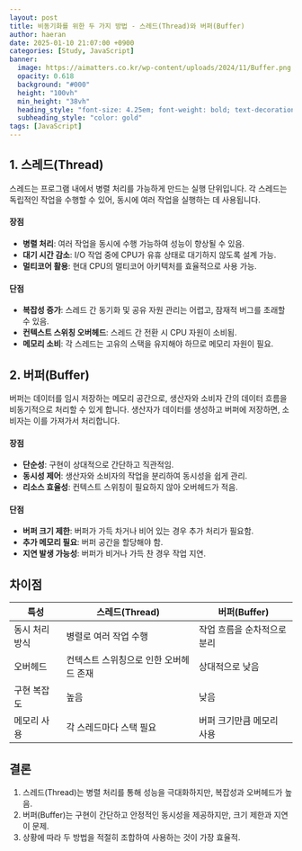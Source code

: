 ```yaml
---
layout: post
title: 비동기화를 위한 두 가지 방법 - 스레드(Thread)와 버퍼(Buffer)
author: haeran
date: 2025-01-10 21:07:00 +0900
categories: [Study, JavaScript]
banner:
  image: https://aimatters.co.kr/wp-content/uploads/2024/11/Buffer.png
  opacity: 0.618
  background: "#000"
  height: "100vh"
  min_height: "38vh"
  heading_style: "font-size: 4.25em; font-weight: bold; text-decoration: underline"
  subheading_style: "color: gold"
tags: [JavaScript]
---
```


## 1. 스레드(Thread)
스레드는 프로그램 내에서 병렬 처리를 가능하게 만드는 실행 단위입니다. 각 스레드는 독립적인 작업을 수행할 수 있어, 동시에 여러 작업을 실행하는 데 사용됩니다.

#### 장점
- **병렬 처리**: 여러 작업을 동시에 수행 가능하여 성능이 향상될 수 있음.
- **대기 시간 감소**: I/O 작업 중에 CPU가 유휴 상태로 대기하지 않도록 설계 가능.
- **멀티코어 활용**: 현대 CPU의 멀티코어 아키텍처를 효율적으로 사용 가능.

#### 단점
- **복잡성 증가**: 스레드 간 동기화 및 공유 자원 관리는 어렵고, 잠재적 버그를 초래할 수 있음.
- **컨텍스트 스위칭 오버헤드**: 스레드 간 전환 시 CPU 자원이 소비됨.
- **메모리 소비**: 각 스레드는 고유의 스택을 유지해야 하므로 메모리 자원이 필요.

## 2. 버퍼(Buffer)
버퍼는 데이터를 임시 저장하는 메모리 공간으로, 생산자와 소비자 간의 데이터 흐름을 비동기적으로 처리할 수 있게 합니다. 생산자가 데이터를 생성하고 버퍼에 저장하면, 소비자는 이를 가져가서 처리합니다.

#### 장점
- **단순성**: 구현이 상대적으로 간단하고 직관적임.
- **동시성 제어**: 생산자와 소비자의 작업을 분리하여 동시성을 쉽게 관리.
- **리소스 효율성**: 컨텍스트 스위칭이 필요하지 않아 오버헤드가 적음.

#### 단점
- **버퍼 크기 제한**: 버퍼가 가득 차거나 비어 있는 경우 추가 처리가 필요함.
- **추가 메모리 필요**: 버퍼 공간을 할당해야 함.
- **지연 발생 가능성**: 버퍼가 비거나 가득 찬 경우 작업 지연.

## 차이점
| 특성           | 스레드(Thread)             | 버퍼(Buffer)              |
|----------------|-----------------------------|---------------------------|
| 동시 처리 방식  | 병렬로 여러 작업 수행        | 작업 흐름을 순차적으로 분리 |
| 오버헤드       | 컨텍스트 스위칭으로 인한 오버헤드 존재 | 상대적으로 낮음            |
| 구현 복잡도    | 높음                        | 낮음                      |
| 메모리 사용    | 각 스레드마다 스택 필요       | 버퍼 크기만큼 메모리 사용   |

## 결론
1. 스레드(Thread)는 병렬 처리를 통해 성능을 극대화하지만, 복잡성과 오버헤드가 높음.
2. 버퍼(Buffer)는 구현이 간단하고 안정적인 동시성을 제공하지만, 크기 제한과 지연이 문제.
3. 상황에 따라 두 방법을 적절히 조합하여 사용하는 것이 가장 효율적.